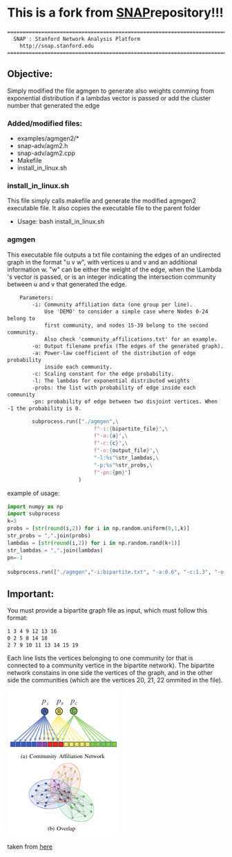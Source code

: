 # This is a fork from <a href="https://github.com/snap-stanford/snap">SNAP</a>repository!!!
```
========================================================================
  SNAP : Stanford Network Analysis Platform
	http://snap.stanford.edu
========================================================================
```
## Objective:
Simply modified the file agmgen to generate also weights comming from exponential distribution if a lambdas vector is passed or add the cluster number that generated the edge

### Added/modified files:
- examples/agmgen2/*
- snap-adv/agm2.h
- snap-adv/agm2.cpp
- Makefile
- install_in_linux.sh

### install_in_linux.sh
This file simply calls makefile and generate the modified agmgen2 executable file. It also copies the executable file to the parent folder
- Usage: bash install_in_linux.sh

### agmgen
This executable file outputs a txt file containing the edges of an undirected graph in the format "u v w", with vertices u and v and an additional information w. "w" can be either the weight of the edge, when the \Lambda 's vector is passed, or is an integer indicating the intersection community between u and v that generated the edge.

        Parameters:
            -i: Community affiliation data (one group per line). 
                Use 'DEMO' to consider a simple case where Nodes 0-24 belong to 
                first community, and nodes 15-39 belong to the second community.
                Also check 'community_affilications.txt' for an example.
            -o: Output filename prefix (The edges of the generated graph).
            -a: Power-law coefficient of the distribution of edge probability 
                inside each community.
            -c: Scaling constant for the edge probability.
            -l: The lambdas for exponential distributed weights
            -probs: the list with probability of edge inside each community
            -pn: probability of edge between two disjoint vertices. When -1 the probability is 0.

```python
        subprocess.run(["./agmgen",\
                            f"-i:{bipartite_file}",\
                            f"-a:{a}",\
                            f"-c:{c}",\
                            f"-o:{output_file}",\
                            "-l:%s"%str_lambdas,\
                            "-p:%s"%str_probs,\
                            f"-pn:{pn}"]
                       )
```
example of usage:
```python
import numpy as np
import subprocess
k=3
probs = [str(round(i,2)) for i in np.random.uniform(0,1,k)]
str_probs = ",".join(probs)
lambdas = [str(round(i,2)) for i in np.random.rand(k+1)]
str_lambdas = ",".join(lambdas)
pn=-1

subprocess.run(["./agmgen","-i:bipartite.txt", "-a:0.6", "-c:1.3", "-o:agm_net.txt", "-l:%s"%str_lambdas, "-p:%s"%str_probs,f"-pn:{pn}"]) 
```
## Important:
You must provide a bipartite graph file as input, which must follow this format:
```
1 3 4 9 12 13 16
0 2 5 8 14 18
2 7 9 10 11 13 14 15 19
```
Each line lists the vertices belonging to one community (or that is connected to a community vertice in the bipartite network). The bipartite network constains in one side the vertices of the graph, and in the other side the communities (which are the vertices 20, 21, 22 ommited in the file).


![alt text](image.png)

taken from <a href="https://cs.stanford.edu/people/jure/pubs/agmfit-icdm12.pdf"> here </a>